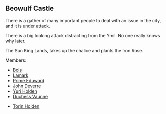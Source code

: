 ## Beowulf Castle

There is a gather of many important people to deal with an issue in the city, and it is under attack.


There is a big looking attack distracting from the Ymil. No one really knows why later.

The Sun King Lands, takes up the chalice and plants the Iron Rose.

Members:
 + [Bols](/p/bols)
 + [Lamark](/p/lamark)
 + [Prime Eduward](/p/eduward)
 + [John Deverre](/p/deverre)
 + [Yuri Holden](/p/holden)
 + [Duchess Vaunne](/p/vaunne)
 * [Torin Holden](/p/torin)